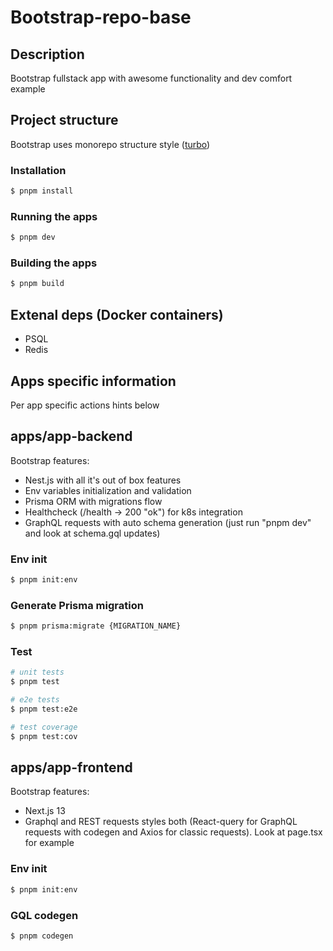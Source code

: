 # Bootstrap-repo-base

## Description

Bootstrap fullstack app with awesome functionality and dev comfort example

## Project structure

Bootstrap uses monorepo structure style ([turbo](https://turbo.build/repo/docs/getting-started/create-new))

### Installation

```bash
$ pnpm install
```

### Running the apps

```bash
$ pnpm dev
```

### Building the apps

```bash
$ pnpm build
```

## Extenal deps (Docker containers)

- PSQL
- Redis

## Apps specific information

Per app specific actions hints below

## apps/app-backend

Bootstrap features:
- Nest.js with all it's out of box features
- Env variables initialization and validation
- Prisma ORM with migrations flow
- Healthcheck (/health -> 200 "ok") for k8s integration
- GraphQL requests with auto schema generation (just run "pnpm dev" and look at schema.gql updates)

### Env init

```bash
$ pnpm init:env
```

### Generate Prisma migration

```bash
$ pnpm prisma:migrate {MIGRATION_NAME}
```

### Test

```bash
# unit tests
$ pnpm test

# e2e tests
$ pnpm test:e2e

# test coverage
$ pnpm test:cov
```

## apps/app-frontend

Bootstrap features:
- Next.js 13
- Graphql and REST requests styles both (React-query for GraphQL requests with codegen and Axios for classic requests). Look at page.tsx for example

### Env init

```bash
$ pnpm init:env
```

### GQL codegen

```bash
$ pnpm codegen
```